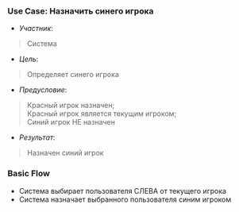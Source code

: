 ### Use Case: Назначить синего игрока
- *Участник*:
> Система
- *Цель*:
> Определяет синего игрока
- *Предусловие*:
> Красный игрок назначен;<br>
> Красный игрок является текущим игроком;<br>
> Синий игрок НЕ назначен
- *Результат*:
> Назначен синий игрок 

### Basic Flow
* Система выбирает пользователя СЛЕВА от текущего игрока
* Система назначает выбранного пользователя синим игроком